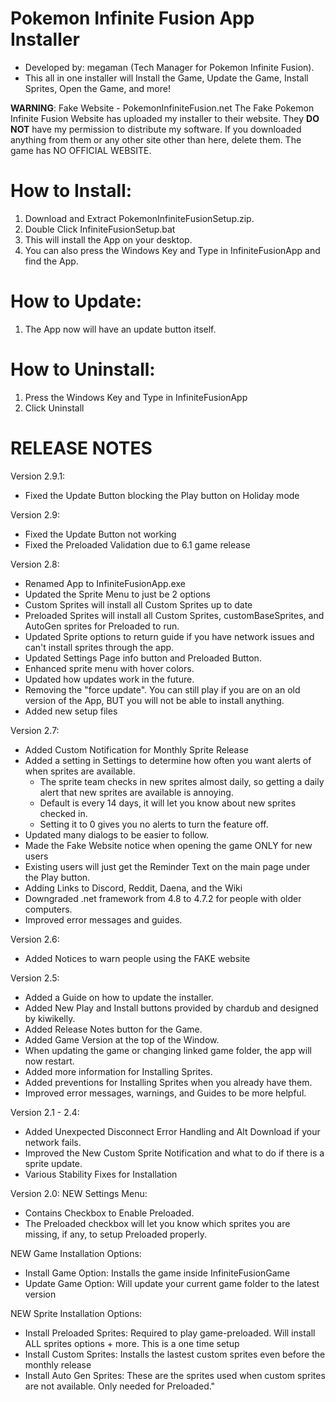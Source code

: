 # Pokemon Infinite Fusion App Installer
- Developed by: megaman (Tech Manager for Pokemon Infinite Fusion).
- This all in one installer will Install the Game, Update the Game, Install Sprites, Open the Game, and more!

**WARNING**: Fake Website - PokemonInfiniteFusion.net
The Fake Pokemon Infinite Fusion Website has uploaded my installer to their website. They **DO NOT** have my permission to distribute my software. If you downloaded anything from them or any other site other than here, delete them. The game has NO OFFICIAL WEBSITE. 

# How to Install:
1. Download and Extract PokemonInfiniteFusionSetup.zip. 
2. Double Click InfiniteFusionSetup.bat
3. This will install the App on your desktop. 
4. You can also press the Windows Key and Type in InfiniteFusionApp and find the App.

# How to Update:
1. The App now will have an update button itself.

# How to Uninstall:
1. Press the Windows Key and Type in InfiniteFusionApp
2. Click Uninstall


# RELEASE NOTES
Version 2.9.1:
 - Fixed the Update Button blocking the Play button on Holiday mode

Version 2.9:
 - Fixed the Update Button not working
 - Fixed the Preloaded Validation due to 6.1 game release

Version 2.8:
 - Renamed App to InfiniteFusionApp.exe
 - Updated the Sprite Menu to just be 2 options
 - Custom Sprites will install all Custom Sprites up to date
 - Preloaded Sprites will install all Custom Sprites, customBaseSprites, and AutoGen sprites for Preloaded to run.
 - Updated Sprite options to return guide if you have network issues and can't install sprites through the app.
 - Updated Settings Page info button and Preloaded Button.
 - Enhanced sprite menu with hover colors.
 - Updated how updates work in the future.
 - Removing the "force update". You can still play if you are on an old version of the App, BUT you will not be able to install anything.
 - Added new setup files

Version 2.7:
- Added Custom Notification for Monthly Sprite Release
- Added a setting in Settings to determine how often you want alerts of when sprites are available.
  - The sprite team checks in new sprites almost daily, so getting a daily alert that new sprites are available is annoying.
  - Default is every 14 days, it will let you know about new sprites checked in. 
  - Setting it to 0 gives you no alerts to turn the feature off.
- Updated many dialogs to be easier to follow.
- Made the Fake Website notice when opening the game ONLY for new users
- Existing users will just get the Reminder Text on the main page under the Play button.
- Adding Links to Discord, Reddit, Daena, and the Wiki
- Downgraded .net framework from 4.8 to 4.7.2 for people with older computers.
- Improved error messages and guides.

Version 2.6:
- Added Notices to warn people using the FAKE website

Version 2.5:
- Added a Guide on how to update the installer. 
- Added New Play and Install buttons provided by chardub and designed by kiwikelly.
- Added Release Notes button for the Game.
- Added Game Version at the top of the Window.
- When updating the game or changing linked game folder, the app will now restart.
- Added more information for Installing Sprites.
- Added preventions for Installing Sprites when you already have them. 
- Improved error messages, warnings, and Guides to be more helpful.

Version 2.1 - 2.4: 
- Added Unexpected Disconnect Error Handling and Alt Download if your network fails.
- Improved the New Custom Sprite Notification and what to do if there is a sprite update.
- Various Stability Fixes for Installation

Version 2.0:
NEW Settings Menu:
- Contains Checkbox to Enable Preloaded.
- The Preloaded checkbox will let you know which sprites you are missing, if any, to setup Preloaded properly.

NEW Game Installation Options:
- Install Game Option: Installs the game inside InfiniteFusionGame
- Update Game Option: Will update your current game folder to the latest version 

NEW Sprite Installation Options:
- Install Preloaded Sprites: Required to play game-preloaded. Will install ALL sprites options + more. This is a one time setup
- Install Custom Sprites: Installs the lastest custom sprites even before the monthly release
- Install Auto Gen Sprites: These are the sprites used when custom sprites are not available. Only needed for Preloaded."